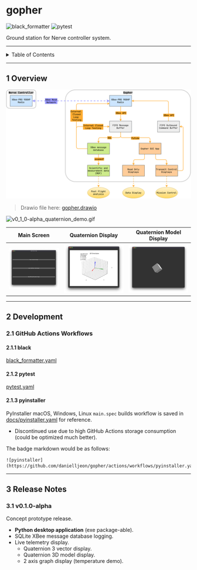 # gopher

![black_formatter](https://github.com/danielljeon/gopher/actions/workflows/black_formatter.yaml/badge.svg)
![pytest](https://github.com/danielljeon/gopher/actions/workflows/pytest.yaml/badge.svg)

Ground station for Nerve controller system.

---

<details markdown="1">
  <summary>Table of Contents</summary>

<!-- TOC -->
* [gopher](#gopher)
  * [1 Overview](#1-overview)
  * [2 Development](#2-development)
    * [2.1 GitHub Actions Workflows](#21-github-actions-workflows)
      * [2.1.1 black](#211-black)
      * [2.1.2 pytest](#212-pytest)
      * [2.1.3 pyinstaller](#213-pyinstaller)
  * [3 Release Notes](#3-release-notes)
    * [3.1 v0.1.0-alpha](#31-v010-alpha)
<!-- TOC -->

</details>

---

## 1 Overview

![gopher.drawio.png](docs/gopher.drawio.png)

> Drawio file here: [gopher.drawio](docs/gopher.drawio)

![v0_1_0-alpha_quaternion_demo.gif](docs/pictures/v0_1_0-alpha_quaternion_demo.gif)

|                          Main Screen                          |                            Quaternion Display                             |                               Quaternion Model Display                                |
|:-------------------------------------------------------------:|:-------------------------------------------------------------------------:|:-------------------------------------------------------------------------------------:|
| ![v0_1_0-alpha_home.png](docs/pictures/v0_1_0-alpha_home.png) | ![v0_1_0-alpha_quaternion.png](docs/pictures/v0_1_0-alpha_quaternion.png) | ![v0_1_0-alpha_quaternion_model.png](docs/pictures/v0_1_0-alpha_quaternion_model.png) |

---

## 2 Development

### 2.1 GitHub Actions Workflows

#### 2.1.1 black

[black_formatter.yaml](.github/workflows/black_formatter.yaml)

#### 2.1.2 pytest

[pytest.yaml](.github/workflows/pytest.yaml)

#### 2.1.3 pyinstaller

PyInstaller macOS, Windows, Linux `main.spec` builds workflow is saved
in [docs/pyinstaller.yaml](docs/pyinstaller.yaml) for reference.

- Discontinued use due to high GitHub Actions storage consumption (could be
  optimized much better).

The badge markdown would be as follows:

```
![pyinstaller](https://github.com/danielljeon/gopher/actions/workflows/pyinstaller.yaml/badge.svg)
```

---

## 3 Release Notes

### 3.1 v0.1.0-alpha

Concept prototype release.

- **Python desktop application** (exe package-able).
- SQLite XBee message database logging.
- Live telemetry display.
    - Quaternion 3 vector display.
    - Quaternion 3D model display.
    - 2 axis graph display (temperature demo).
